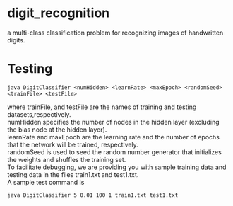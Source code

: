# digit_recognition
a multi-class classification problem for recognizing images of handwritten digits.   
# Testing 
```
java DigitClassifier <numHidden> <learnRate> <maxEpoch> <randomSeed><trainFile> <testFile>
```
where trainFile, and testFile are the names of training and testing datasets,respectively. <br/>
numHidden specifies the number of nodes in the hidden layer (excluding the bias node at the hidden layer). <br/>
learnRate and maxEpoch are the learning rate and the number of epochs that the network will be trained, respectively.<br/>
randomSeed is used to seed the random number generator that initializes the weights and shuffles the training set.<br/>
To facilitate debugging, we are providing you with sample training data and testing data in the files train1.txt and test1.txt.<br/>
A sample test command is <br/>
```
java DigitClassifier 5 0.01 100 1 train1.txt test1.txt
```

